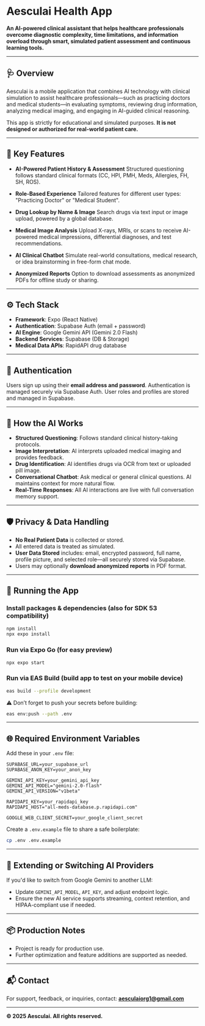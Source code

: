 # Aesculai Health App

**An AI-powered clinical assistant that helps healthcare professionals overcome diagnostic complexity, time limitations, and information overload through smart, simulated patient assessment and continuous learning tools.**

---

## 🩺 Overview

Aesculai is a mobile application that combines AI technology with clinical simulation to assist healthcare professionals—such as practicing doctors and medical students—in evaluating symptoms, reviewing drug information, analyzing medical imaging, and engaging in AI-guided clinical reasoning.

This app is strictly for educational and simulated purposes. **It is not designed or authorized for real-world patient care.**

---

## 🚀 Key Features

- **AI-Powered Patient History & Assessment**
  Structured questioning follows standard clinical formats (CC, HPI, PMH, Meds, Allergies, FH, SH, ROS).

- **Role-Based Experience**
  Tailored features for different user types: "Practicing Doctor" or "Medical Student".

- **Drug Lookup by Name & Image**
  Search drugs via text input or image upload, powered by a global database.

- **Medical Image Analysis**
  Upload X-rays, MRIs, or scans to receive AI-powered medical impressions, differential diagnoses, and test recommendations.

- **AI Clinical Chatbot**
  Simulate real-world consultations, medical research, or idea brainstorming in free-form chat mode.

- **Anonymized Reports**
  Option to download assessments as anonymized PDFs for offline study or sharing.

---

## ⚙️ Tech Stack

- **Framework**: Expo (React Native)
- **Authentication**: Supabase Auth (email + password)
- **AI Engine**: Google Gemini API (Gemini 2.0 Flash)
- **Backend Services**: Supabase (DB & Storage)
- **Medical Data APIs**: RapidAPI drug database

---

## 🔐 Authentication

Users sign up using their **email address and password**. Authentication is managed securely via Supabase Auth. User roles and profiles are stored and managed in Supabase.

---

## 🧠 How the AI Works

- **Structured Questioning**: Follows standard clinical history-taking protocols.
- **Image Interpretation**: AI interprets uploaded medical imaging and provides feedback.
- **Drug Identification**: AI identifies drugs via OCR from text or uploaded pill image.
- **Conversational Chatbot**: Ask medical or general clinical questions. AI maintains context for more natural flow.
- **Real-Time Responses**: All AI interactions are live with full conversation memory support.

---

## 🛡️ Privacy & Data Handling

- **No Real Patient Data** is collected or stored.
- All entered data is treated as simulated.
- **User Data Stored** includes: email, encrypted password, full name, profile picture, and selected role—all securely stored via Supabase.
- Users may optionally **download anonymized reports** in PDF format.

---

## 📱 Running the App

### Install packages & dependencies (also for **SDK 53** compatibility)

```bash
npm install
npx expo install
```

### Run via **Expo Go** (for easy preview)

```bash
npx expo start
```

### Run via **EAS Build** (build app to test on your mobile device)

```bash
eas build --profile development
```

⚠️ Don’t forget to push your secrets before building:

```bash
eas env:push --path .env
```

---

## 🌐 Required Environment Variables

Add these in your `.env` file:

```env
SUPABASE_URL=your_supabase_url
SUPABASE_ANON_KEY=your_anon_key

GEMINI_API_KEY=your_gemini_api_key
GEMINI_API_MODEL="gemini-2.0-flash"
GEMINI_API_VERSION="v1beta"

RAPIDAPI_KEY=your_rapidapi_key
RAPIDAPI_HOST="all-meds-database.p.rapidapi.com"

GOOGLE_WEB_CLIENT_SECRET=your_google_client_secret
```

Create a `.env.example` file to share a safe boilerplate:

```bash
cp .env .env.example
```

---

## 🧪 Extending or Switching AI Providers

If you'd like to switch from Google Gemini to another LLM:

- Update `GEMINI_API_MODEL`, `API_KEY`, and adjust endpoint logic.
- Ensure the new AI service supports streaming, context retention, and HIPAA-compliant use if needed.

---

## 📦 Production Notes

- Project is ready for production use.
- Further optimization and feature additions are supported as needed.

---

## 📬 Contact

For support, feedback, or inquiries, contact: **[aesculaiorg1@gmail.com](mailto:aesculaiorg1@gmail.com)**

---

**© 2025 Aesculai. All rights reserved.**
